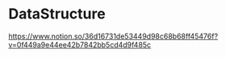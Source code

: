 # DataStructure

https://www.notion.so/36d16731de53449d98c68b68ff45476f?v=0f449a9e44ee42b7842bb5cd4d9f485c